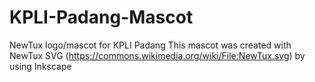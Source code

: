 # KPLI-Padang-Mascot
NewTux logo/mascot for KPLI Padang
This mascot was created with NewTux SVG (https://commons.wikimedia.org/wiki/File:NewTux.svg) by using Inkscape
